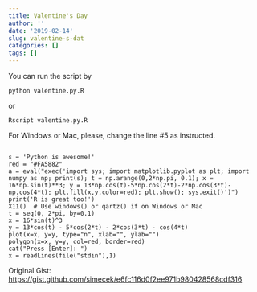 ```yaml
---
title: Valentine's Day
author: ''
date: '2019-02-14'
slug: valentine-s-dat
categories: []
tags: []
---
```


You can run the script by

`python valentine.py.R`

or

`Rscript valentine.py.R`

For Windows or Mac, please, change the line #5 as instructed.

```

s = 'Python is awesome!'
red = "#FA5882"
a = eval("exec('import sys; import matplotlib.pyplot as plt; import numpy as np; print(s); t = np.arange(0,2*np.pi, 0.1); x = 16*np.sin(t)**3; y = 13*np.cos(t)-5*np.cos(2*t)-2*np.cos(3*t)-np.cos(4*t); plt.fill(x,y,color=red); plt.show(); sys.exit()')")
print('R is great too!')
X11()  # Use windows() or qartz() if on Windows or Mac
t = seq(0, 2*pi, by=0.1)
x = 16*sin(t)^3
y = 13*cos(t) - 5*cos(2*t) - 2*cos(3*t) - cos(4*t)
plot(x=x, y=y, type="n", xlab="", ylab="")
polygon(x=x, y=y, col=red, border=red)
cat("Press [Enter]: ")
x = readLines(file("stdin"),1)
```

Original Gist: https://gist.github.com/simecek/e6fc116d0f2ee971b980428568cdf316